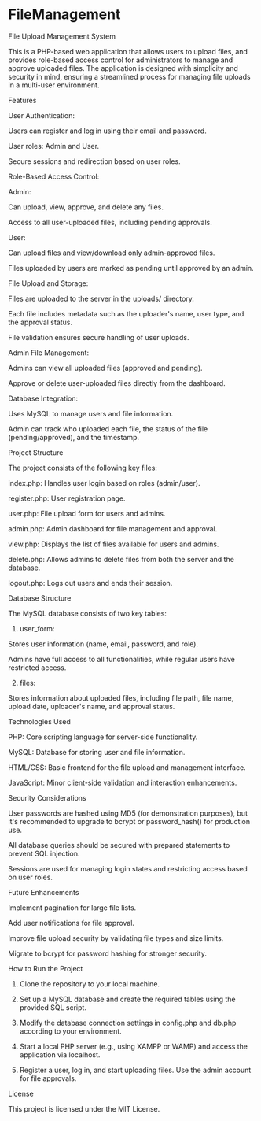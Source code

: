 # FileManagement
File Upload Management System

This is a PHP-based web application that allows users to upload files, and provides role-based access control for administrators to manage and approve uploaded files. The application is designed with simplicity and security in mind, ensuring a streamlined process for managing file uploads in a multi-user environment.

Features

User Authentication:

Users can register and log in using their email and password.

User roles: Admin and User.

Secure sessions and redirection based on user roles.


Role-Based Access Control:

Admin:

Can upload, view, approve, and delete any files.

Access to all user-uploaded files, including pending approvals.


User:

Can upload files and view/download only admin-approved files.

Files uploaded by users are marked as pending until approved by an admin.



File Upload and Storage:

Files are uploaded to the server in the uploads/ directory.

Each file includes metadata such as the uploader's name, user type, and the approval status.

File validation ensures secure handling of user uploads.


Admin File Management:

Admins can view all uploaded files (approved and pending).

Approve or delete user-uploaded files directly from the dashboard.


Database Integration:

Uses MySQL to manage users and file information.

Admin can track who uploaded each file, the status of the file (pending/approved), and the timestamp.



Project Structure

The project consists of the following key files:

index.php: Handles user login based on roles (admin/user).

register.php: User registration page.

user.php: File upload form for users and admins.

admin.php: Admin dashboard for file management and approval.

view.php: Displays the list of files available for users and admins.

delete.php: Allows admins to delete files from both the server and the database.

logout.php: Logs out users and ends their session.


Database Structure

The MySQL database consists of two key tables:

1. user_form:

Stores user information (name, email, password, and role).

Admins have full access to all functionalities, while regular users have restricted access.



2. files:

Stores information about uploaded files, including file path, file name, upload date, uploader's name, and approval status.




Technologies Used

PHP: Core scripting language for server-side functionality.

MySQL: Database for storing user and file information.

HTML/CSS: Basic frontend for the file upload and management interface.

JavaScript: Minor client-side validation and interaction enhancements.


Security Considerations

User passwords are hashed using MD5 (for demonstration purposes), but it's recommended to upgrade to bcrypt or password_hash() for production use.

All database queries should be secured with prepared statements to prevent SQL injection.

Sessions are used for managing login states and restricting access based on user roles.


Future Enhancements

Implement pagination for large file lists.

Add user notifications for file approval.

Improve file upload security by validating file types and size limits.

Migrate to bcrypt for password hashing for stronger security.


How to Run the Project

1. Clone the repository to your local machine.



2. Set up a MySQL database and create the required tables using the provided SQL script.


3. Modify the database connection settings in config.php and db.php according to your environment.


4. Start a local PHP server (e.g., using XAMPP or WAMP) and access the application via localhost.


5. Register a user, log in, and start uploading files. Use the admin account for file approvals.



License

This project is licensed under the MIT License.

